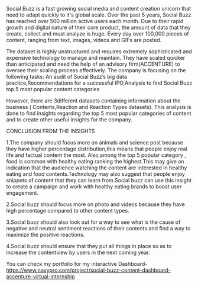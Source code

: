 Social Buzz is a fast growing social media and content creation unicorn that need to adapt quickly to it's global scale. Over the past 5 years, Social Buzz has reached over 500 million active users each month. Due to their rapid growth and digital nature of their core product, the amount of data that they create, collect and must analyze is huge. Every day over 100,000 pieces of content, ranging from text, images, videos and GIFs are posted.

The dataset is highly unstructured and requires extremely sophisticated and expensive technology to manage and maintain. They have scaled quicker than anticipated and need the help of an advisory firm(ACCENTURE) to oversee their scaling process effectively. The company is focusing on the following tasks:
An audit of Social Buzz’s big data practice,Recommendations for a successful IPO,Analysis to find Social Buzz top 5 most popular content categories


However, there are 3different datasets containing information about the business ( Contents,Reaction and Reaction Types datasets).
This analysis is done to find insights regarding the top 5 most popular categories of content and to create other useful insights for the company.

CONCLUSION FROM THE INSIGHTS 

1.The company should focus more on animals and science post because they have higher percentage distribution,this means that people enjoy real life and factual content the most.
Also,among the top 5 popular category , food is common with healthy eating ranking the highest.This may give an indication that the audience watching the content are interested in healthy eating and food contents.Technology may also suggest that people enjoy snippets of content that they can learn from.Social buzz can use this insight to create a campaign and work with healthy eating brands to boost user engagement.

2.Social buzz should focus more on photo and videos because they have high percentage compared to other content types.

3.Social buzz should also look out for a way to see what is the cause of negative and neutral sentiment reactions of their contents and find a way to maximize the positive reactions.

4.Social buzz should ensure that they put all things in place so as to increase the contentview by users in the next coming year.


You can check my portfolio for my interactive Dashboard- https://www.novypro.com/project/social-buzz-content-dashboard-accenture-virtual-internship
